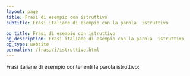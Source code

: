 ```yaml
---
layout: page
title: Frasi di esempio con istruttivo 
subtitle: Frasi italiane di esempio con la parola  istruttivo

og_title: Frasi di esempio con istruttivo 
og_description: Frasi italiane di esempio con la parola  istruttivo
og_type: website
permalink: /frasi/i/istruttivo.html
---
```


Frasi italiane di esempio contenenti la parola istruttivo:


